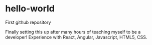 # hello-world
First github repository

Finally setting this up after many hours of teaching myself to be a developer!
Experience with React, Angular, Javascript, HTML5, CSS.
